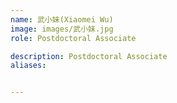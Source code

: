 ```yaml
---
name: 武小妹(Xiaomei Wu)
image: images/武小妹.jpg
role: Postdoctoral Associate

description: Postdoctoral Associate
aliases:


---
```



